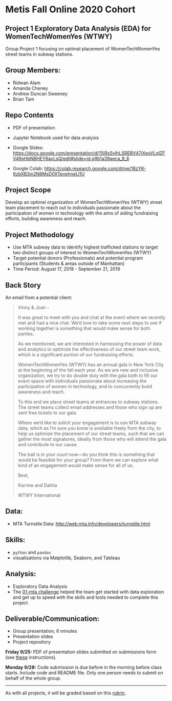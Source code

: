 # Metis Fall Online 2020 Cohort 
## Project 1 Exploratory Data Analysis (EDA) for WomenTechWomenYes (WTWY) 
Group Project 1 focusing on optimal placement of WomenTechWomenYes street teams in subway stations.

## Group Members:
* Ridwan Alam
* Amanda Cheney
* Andrew Duncan Sweeney
* Brian Tam

## Repo Contents 
* PDF of presentation
* Jupyter Notebook used for data analysis

* Google Slides: https://docs.google.com/presentation/d/15lRsSylhLSREBV47iXeoVLqlZFV49xHbNBHEY6avLsQ/edit#slide=id.g9b1a39aeca_8_6
* Google Colab: https://colab.research.google.com/drive/18zYK-9zbXB3jn2N8MsD0XTenehneLI1U

## Project Scope 
Develop an optimal organization of WomenTechWomenYes (WTWY) street team placement to reach out to individuals passionate about the participation of women in technology with the aims of aiding fundraising efforts, building awareness and reach.

## Project Methodology
* Use MTA subway data to identify highest trafficked stations to target two distinct groups of interest to WomenTechWomenYes (WTWY)
* Target potential donors (Professionals) and potential program participants (Students & areas outside of Manhattan)
* Time Period: August 17, 2019 - September 21, 2019


## Back Story

An email from a potential client:

> Vinny & Joan -
>
> It was great to meet with you and chat at the event where we recently met and had a nice chat. We’d love to take some next steps to see if working together is something that would make sense for both parties.
>
> As we mentioned, we are interested in harnessing the power of data and analytics to optimize the effectiveness of our street team work, which is a significant portion of our fundraising efforts.
>
> WomenTechWomenYes (WTWY) has an annual gala in New York City at the beginning of the fall each year. As we are new and inclusive organization, we try to do double duty with the gala both to fill our event space with individuals passionate about increasing the participation of women in technology, and to concurrently build awareness and reach.
>
> To this end we place street teams at entrances to subway stations. The street teams collect email addresses and those who sign up are sent free tickets to our gala.
>
> Where we’d like to solicit your engagement is to use MTA subway data, which as I’m sure you know is available freely from the city, to help us optimize the placement of our street teams, such that we can gather the most signatures, ideally from those who will attend the gala and contribute to our cause.
>
> The ball is in your court now—do you think this is something that would be feasible for your group? From there we can explore what kind of an engagement would make sense for all of us.
>
> Best,
>
> Karrine and Dahlia
>
> WTWY International

## Data:

 * MTA Turnstile Data: http://web.mta.info/developers/turnstile.html 
  
## Skills:

 * `python` and `pandas`
 * visualizations via Matplotlib, Seaborn, and Tableau

## Analysis:

 * Exploratory Data Analysis
 * The [01-mta challenge](https://github.com/thisismetis/onl20_ds4/tree/master/challenges/challenges_questions/01-mta) helped the team get started with data exploration and get up to speed with the skills and tools needed to complete this project.

## Deliverable/Communication:

 * Group presentation, 6 minutes
 * Presentation slides
 * Project repository

**Friday 9/25:** PDF of presentation slides submitted on submissions form (see [these](https://github.com/thisismetis/onl20_ds4/blob/master/curriculum/project-01/git-1/submissions.md) instructions). 

**Monday 9/28:** Code submission is due before in the morning before class starts. Include code and README file. Only one person needs to submit on behalf of the whole group.

---

As with all projects, it will be graded based on this [rubric](https://docs.google.com/document/d/1oAJrWNR7HxNJVI2IHUuHArEvBccowLqvPObYbqtH0rs/edit).  

